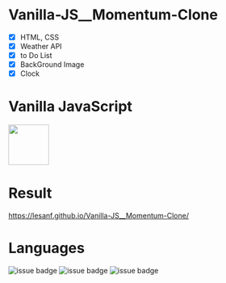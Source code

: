 # Vanilla-JS__Momentum-Clone

- [x] HTML, CSS
- [x] Weather API
- [x] to Do List
- [x] BackGround Image
- [x] Clock

# Vanilla JavaScript
<img src="https://user-images.githubusercontent.com/54767632/69732217-96a9b300-116e-11ea-8e2d-fead1d9db0f0.jpg" width="80" heigth="80">


# Result

https://lesanf.github.io/Vanilla-JS__Momentum-Clone/



# Languages
![issue badge](https://img.shields.io/badge/language-HTML5-orange.svg)
![issue badge](https://img.shields.io/badge/language-CSS-informational.svg)
![issue badge](https://img.shields.io/badge/language-JS-yellow.svg)
